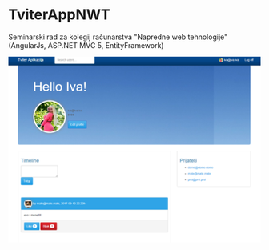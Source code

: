 # TviterAppNWT
Seminarski rad za kolegij računarstva "Napredne web tehnologije"
(AngularJs, ASP.NET MVC 5, EntityFramework)
</br>

![promisechains](https://github.com/domkris/files/blob/master/Screenshot%20(70).png?raw=true)

